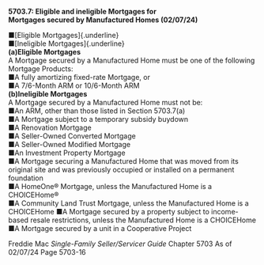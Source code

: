 **5703.7: Eligible and ineligible Mortgages for**\
**Mortgages secured by Manufactured Homes (02/07/24)**

■[Eligible Mortgages]{.underline}\
■[Ineligible Mortgages]{.underline}\
**(a)Eligible Mortgages**\
A Mortgage secured by a Manufactured Home must be one of the following
Mortgage Products:\
■A fully amortizing fixed-rate Mortgage, or\
■A 7/6-Month ARM or 10/6-Month ARM\
**(b)Ineligible Mortgages**\
A Mortgage secured by a Manufactured Home must not be:\
■An ARM, other than those listed in Section 5703.7(a)\
■A Mortgage subject to a temporary subsidy buydown\
■A Renovation Mortgage\
■A Seller-Owned Converted Mortgage\
■A Seller-Owned Modified Mortgage\
■An Investment Property Mortgage\
■A Mortgage securing a Manufactured Home that was moved from its
original site and was previously occupied or installed on a permanent
foundation\
■A HomeOne® Mortgage, unless the Manufactured Home is a CHOICEHome®\
■A Community Land Trust Mortgage, unless the Manufactured Home is a
CHOICEHome ■A Mortgage secured by a property subject to income-based
resale restrictions, unless the Manufactured Home is a CHOICEHome\
■A Mortgage secured by a unit in a Cooperative Project

Freddie Mac *Single-Family Seller/Servicer Guide* Chapter 5703 As of
02/07/24 Page 5703-16

>